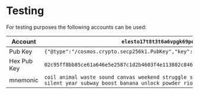 # Testing

For testing purposes the following accounts can be used:


| Account        | `elesto17t8t3t6a6vpgk69perfyq930593sa8dnfl98mr`                                                                                                             |
| -------------- | ----------------------------------------------------------------------------------------------------------------------------------------------------------- |
| Pub Key        | `{"@type":"/cosmos.crypto.secp256k1.PubKey","key":"Aslf+LuFzmGmRuXiWHwdK0YD9OETgCyEbg8PIyi97Uf1"}`                                                          |
| Hex Pub Key    | `02c95ff8bb85ce61a646e5e2587c1d2b4603f4e113802c846e0f0f2328bded47f5`                                                                                                                                                          |
| mnemonic       | `coil animal waste sound canvas weekend struggle skirt donor boil around bounce grant right silent year subway boost banana unlock powder riot spawn nerve` |
